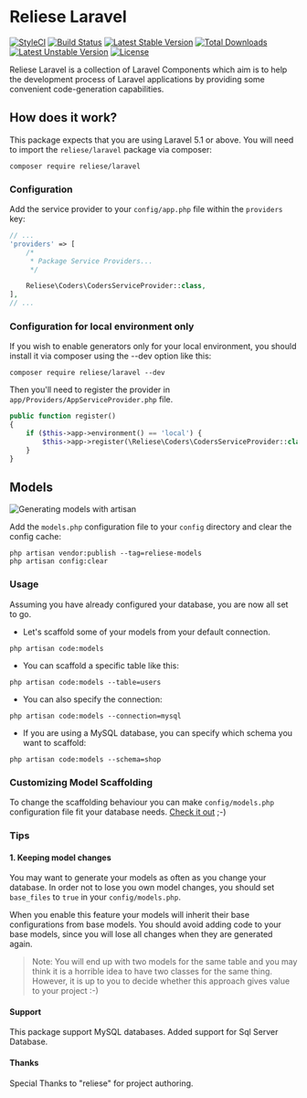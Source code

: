 # Reliese Laravel

[![StyleCI](https://styleci.io/repos/71080508/shield?style=flat)](https://styleci.io/repos/71080508)
[![Build Status](https://travis-ci.org/reliese/laravel.svg?branch=master)](https://travis-ci.org/reliese/laravel)
[![Latest Stable Version](https://poser.pugx.org/reliese/laravel/v/stable)](https://packagist.org/packages/reliese/laravel)
[![Total Downloads](https://poser.pugx.org/reliese/laravel/downloads)](https://packagist.org/packages/reliese/laravel)
[![Latest Unstable Version](https://poser.pugx.org/reliese/laravel/v/unstable)](https://packagist.org/packages/reliese/laravel)
[![License](https://poser.pugx.org/reliese/laravel/license)](https://packagist.org/packages/reliese/laravel)

Reliese Laravel is a collection of Laravel Components which aim is 
to help the development process of Laravel applications by 
providing some convenient code-generation capabilities.

## How does it work?

This package expects that you are using Laravel 5.1 or above.
You will need to import the `reliese/laravel` package via composer:

```shell
composer require reliese/laravel
```

### Configuration

Add the service provider to your `config/app.php` file within the `providers` key:

```php
// ...
'providers' => [
    /*
     * Package Service Providers...
     */

    Reliese\Coders\CodersServiceProvider::class,
],
// ...
```
### Configuration for local environment only

If you wish to enable generators only for your local environment, you should install it via composer using the --dev option like this:

```shell
composer require reliese/laravel --dev
```

Then you'll need to register the provider in `app/Providers/AppServiceProvider.php` file.

```php
public function register()
{
    if ($this->app->environment() == 'local') {
        $this->app->register(\Reliese\Coders\CodersServiceProvider::class);
    }
}
```

## Models

![Generating models with artisan](https://cdn-images-1.medium.com/max/800/1*hOa2QxORE2zyO_-ZqJ40sA.png "Making artisan code my Eloquent models")

Add the `models.php` configuration file to your `config` directory and clear the config cache:

```shell
php artisan vendor:publish --tag=reliese-models
php artisan config:clear
```

### Usage

Assuming you have already configured your database, you are now all set to go.

- Let's scaffold some of your models from your default connection.

```shell
php artisan code:models
```

- You can scaffold a specific table like this:

```shell
php artisan code:models --table=users
```

- You can also specify the connection:

```shell
php artisan code:models --connection=mysql
```

- If you are using a MySQL database, you can specify which schema you want to scaffold:

```shell
php artisan code:models --schema=shop
```

### Customizing Model Scaffolding

To change the scaffolding behaviour you can make `config/models.php` configuration file
fit your database needs. [Check it out](https://github.com/reliese/laravel/blob/master/config/models.php) ;-)

### Tips

#### 1. Keeping model changes

You may want to generate your models as often as you change your database. In order
not to lose you own model changes, you should set `base_files` to `true` in your `config/models.php`.

When you enable this feature your models will inherit their base configurations from
base models. You should avoid adding code to your base models, since you
will lose all changes when they are generated again.

> Note: You will end up with two models for the same table and you may think it is a horrible idea 
to have two classes for the same thing. However, it is up to you
to decide whether this approach gives value to your project :-)

#### Support

This package support MySQL databases. 
Added support for Sql Server Database.


#### Thanks

Special Thanks to "reliese" for project authoring.
